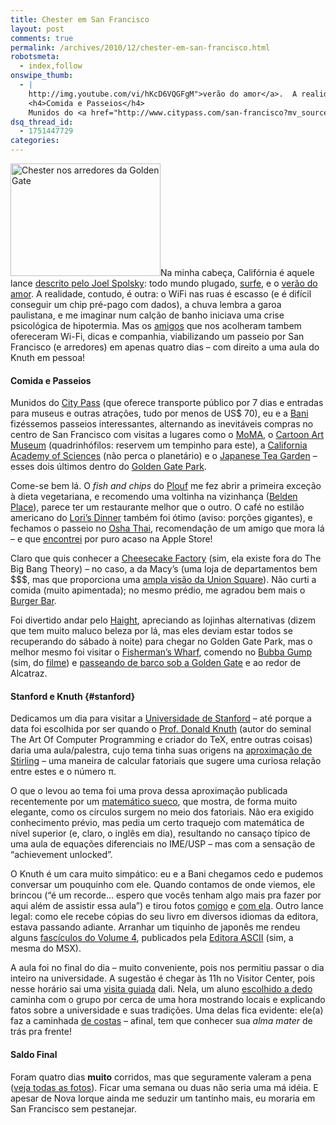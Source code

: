```yaml
---
title: Chester em San Francisco
layout: post
comments: true
permalink: /archives/2010/12/chester-em-san-francisco.html
robotsmeta:
  - index,follow
onswipe_thumb:
  - |
    http://img.youtube.com/vi/hKcD6VQGFgM">verão do amor</a>.  A realidade, contudo, é outra: o WiFi nas ruas é escasso (e é difícil conseguir um chip pré-pago com dados), a chuva lembra a garoa paulistana, e me imaginar num calção de banho iniciava uma crise psicológica de hipotermia. Mas os <a href="http://www.flickr.com/photos/chesterbr/5256927172/in/set-72157625461891837/">amigos</a> que nos acolheram tambem ofereceram Wi-Fi, dicas e companhia, viabilizando um passeio por San Francisco (e arredores) em apenas quatro dias - com direito a uma aula do Knuth em pessoa!<span id="more-5597"></span>
    <h4>Comida e Passeios</h4>
    Munidos do <a href="http://www.citypass.com/san-francisco?mv_source=partnerfusion/0.jpg
dsq_thread_id:
  - 1751447729
categories:
---
```

[<img class="alignright size-full wp-image-5612" title="Chester nos arredores da Golden Gate" src="//chester.me/wp-content/uploads/2010/12/5257083232_4b995aa960_m.jpg" alt="Chester nos arredores da Golden Gate" width="240" height="180" />][1]Na minha cabeça, Califórnia é aquele lance [descrito pelo Joel Spolsky][2]: todo mundo plugado, [surfe][3], e o [verão do amor][4]. A realidade, contudo, é outra: o WiFi nas ruas é escasso (e é difícil conseguir um chip pré-pago com dados), a chuva lembra a garoa paulistana, e me imaginar num calção de banho iniciava uma crise psicológica de hipotermia. Mas os [amigos][5] que nos acolheram tambem ofereceram Wi-Fi, dicas e companhia, viabilizando um passeio por San Francisco (e arredores) em apenas quatro dias &#8211; com direito a uma aula do Knuth em pessoa!<!--more-->

#### Comida e Passeios

Munidos do [City Pass][6] (que oferece transporte público por 7 dias e entradas para museus e outras atrações, tudo por menos de US$ 70), eu e a [Bani][7] fizéssemos passeios interessantes, alternando as inevitáveis compras no centro de San Francisco com visitas a lugares como o [MoMA][8], o [Cartoon Art Museum][9] (quadrinhófilos: reservem um tempinho para este), a [California Academy of Sciences][10] (não perca o planetário) e o [Japanese Tea Garden][11] &#8211; esses dois últimos dentro do [Golden Gate Park][12].

Come-se bem lá. O *fish and chips* do [Plouf][13] me fez abrir a primeira exceção à dieta vegetariana, e recomendo uma voltinha na vizinhança ([Belden Place][14]), parece ter um restaurante melhor que o outro. O café no estilão americano do [Lori&#8217;s Dinner][15] também foi ótimo (aviso: porções gigantes), e fechamos o passeio no [Osha Thai][16], recomendação de um amigo que mora lá &#8211; e que [encontrei][17] por puro acaso na Apple Store!

Claro que quis conhecer a [Cheesecake Factory][18] (sim, ela existe fora do The Big Bang Theory) &#8211; no caso, a da Macy&#8217;s (uma loja de departamentos bem $$$, mas que proporciona uma [ampla visão da Union Square][19]). Não curti a comida (muito apimentada); no mesmo prédio, me agradou bem mais o [Burger Bar][20].

Foi divertido andar pelo [Haight][21], apreciando as lojinhas alternativas (dizem que tem muito maluco beleza por lá, mas eles deviam estar todos se recuperando do sábado à noite) para chegar no Golden Gate Park, mas o melhor mesmo foi visitar o [Fisherman&#8217;s Wharf][22], comendo no [Bubba Gump][23] (sim, do [filme][24]) e [passeando de barco sob a Golden Gate][25] e ao redor de Alcatraz.

#### Stanford e Knuth {#stanford}

Dedicamos um dia para visitar a [Universidade de Stanford][26] &#8211; até porque a data foi escolhida por ser quando o [Prof. Donald Knuth][27] (autor do seminal The Art Of Computer Programming e criador do TeX, entre outras coisas) daria uma aula/palestra, cujo tema tinha suas origens na [aproximação de Stirling][28] &#8211; uma maneira de calcular fatoriais que sugere uma curiosa relação entre estes e o número π.

O que o levou ao tema foi uma prova dessa aproximação publicada recentemente por um [matemático sueco][29], que mostra, de forma muito elegante, como os círculos surgem no meio dos fatoriais. Não era exigido conhecimento prévio, mas pedia um certo traquejo com matemática de nível superior (e, claro, o inglês em dia), resultando no cansaço típico de uma aula de equações diferenciais no IME/USP &#8211; mas com a sensação de &#8220;achievement unlocked&#8221;.

O Knuth é um cara muito simpático: eu e a Bani[][30] chegamos cedo e pudemos conversar um pouquinho com ele. Quando contamos de onde viemos, ele brincou (&#8220;é um recorde&#8230; espero que vocês tenham algo mais pra fazer por aqui além de assistir essa aula&#8221;) e tirou fotos [comigo][31] e [com ela][32]. Outro lance legal: como ele recebe cópias do seu livro em diversos idiomas da editora, estava passando adiante. Arranhar um tiquinho de japonês me rendeu alguns [fascículos do Volume 4][33], publicados pela [Editora ASCII][34] (sim, a mesma do MSX).

A aula foi no final do dia &#8211; muito conveniente, pois nos permitiu passar o dia inteiro na universidade. A sugestão é chegar às 11h no Visitor Center, pois nesse horário sai uma [visita guiada][35] dali. Nela, um aluno [escolhido a dedo][36] caminha com o grupo por cerca de uma hora mostrando locais e explicando fatos sobre a universidade e suas tradições. Uma delas fica evidente: ele(a) faz a caminhada [de costas][37] &#8211; afinal, tem que conhecer sua *alma mater* de trás pra frente!

#### Saldo Final

Foram quatro dias **muito** corridos, mas que seguramente valeram a pena ([veja todas as fotos][38]). Ficar uma semana ou duas não seria uma má idéia. E apesar de Nova Iorque ainda me seduzir um tantinho mais, eu moraria em San Francisco sem pestanejar.

 [1]: http://www.flickr.com/photos/chesterbr/5257083232/in/set-72157625461891837/
 [2]: http://www.joelonsoftware.com/items/2007/10/05.html
 [3]: http://www.youtube.com/watch?v=VU9-uY_32uA
 [4]: http://www.youtube.com/watch?v=hKcD6VQGFgM
 [5]: http://www.flickr.com/photos/chesterbr/5256927172/in/set-72157625461891837/
 [6]: http://www.citypass.com/san-francisco?mv_source=partnerfusion&cmpid=google_San%20francisco%2Bcity%20pass&gclid=CNygpLmI3aUCFQIGbAodlBWF2A
 [7]: http://baniverso.com/
 [8]: http://www.moma.org/
 [9]: http://cartoonart.org/
 [10]: http://www.calacademy.org/
 [11]: http://japaneseteagardensf.com/
 [12]: http://www.sfgate.com/neighborhoods/sf/goldengatepark/
 [13]: http://www.ploufsf.com/
 [14]: http://www.belden-place.com/
 [15]: http://www.lorisdiner.com/home.html
 [16]: http://www.oshathai.com/
 [17]: http://www.flickr.com/photos/chesterbr/5256528505/in/set-72157625461891837/
 [18]: http://www.thecheesecakefactory.com/
 [19]: http://www.flickr.com/photos/chesterbr/5256300487/in/set-72157625461891837/
 [20]: http://www.foodnut.com/469/burger-bar-san-francisco-restaurant-review/
 [21]: http://en.wikipedia.org/wiki/Haight-Ashbury
 [22]: http://www.flickr.com/photos/chesterbr/5257046398/in/set-72157625461891837/
 [23]: http://www.bubbagump.com/
 [24]: http://www.imdb.com/title/tt0109830/
 [25]: http://blueandgoldfleet.com/sightseeing-tours/water-sightseeing-tours/#_324
 [26]: http://www.stanford.edu/
 [27]: http://pt.wikipedia.org/wiki/Donald_Knuth
 [28]: http://pt.wikipedia.org/wiki/F%C3%B3rmula_de_Stirling
 [29]: http://www.math.chalmers.se/~wastlund/
 [30]: http://baniverso.com
 [31]: http://www.flickr.com/photos/chesterbr/5257028706/in/set-72157625461891837/
 [32]: http://www.flickr.com/photos/chesterbr/5257029612/in/set-72157625461891837/
 [33]: http://www.flickr.com/photos/chesterbr/5277182869/in/set-72157625461891837/
 [34]: http://en.wikipedia.org/wiki/ASCII_%28company%29
 [35]: http://www.stanford.edu/dept/visitorinfo/tours/walking.html
 [36]: http://www.stanfordalumni.org/news/magazine/2010/julaug/red/guides.html
 [37]: http://www.flickr.com/photos/chesterbr/5256998614/in/set-72157625461891837/
 [38]: http://www.flickr.com/photos/chesterbr/sets/72157625461891837/with/5256300487/
